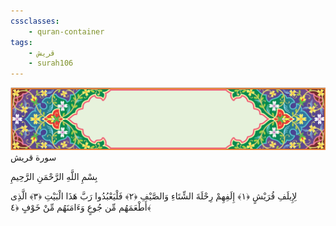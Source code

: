 ```yaml
---
cssclasses:
    - quran-container
tags:
    - قريش
    - surah106
---
```

<div class="quran-container">
<span class="second-border"></span>
<span class="border"></span>
<div class="head-container">
<img src="https://raw.githubusercontent.com/LORDyyyyy/obsidian-the_quran_vault/main/src/webview/surah_head.png" height=100>
<div class="surah-name">
<span class="surah-name-fnt">سورة قريش</span>
</div>
</div>
<div class="quran-content">
<div class="name-of-god"> <p> بِسْمِ اللَّهِ الرَّحْمَنِ الرَّحِيمِ </p></div>
<p>
<span class="sign" id="f1">لِإِيلَفِ قُرَيْشٍ <span>﴿</span>١<span>﴾</span></span>
<span class="sign" id="f2">إِلَفِهِمْ رِحْلَةَ الشِّتَاءِ وَالصَّيْفِ <span>﴿</span>٢<span>﴾</span></span>
<span class="sign" id="f3">فَلْيَعْبُدُوا رَبَّ هَذَا الْبَيْتِ <span>﴿</span>٣<span>﴾</span></span>
<span class="sign" id="f4">الَّذِى أَطْعَمَهُم مِّن جُوعٍ وَءَامَنَهُم مِّنْ خَوْفٍ <span>﴿</span>٤<span>﴾</span></span>

</p>
</div>
<span class="border" style="margin-top:25px;"></span>
<span class="second-border-bottom"></span>
</div>
